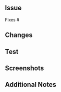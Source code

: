 ## Issue
<!-- 此 PR 解決哪個 issue，填寫 issue 編號，此 PR merge 時就會自動 close 該 issue --> 
Fixes #

## Changes
<!-- 條列此 PR 做了哪些更動 --> 

## Test
<!-- 該如何測試此次修改（手動 or 自動測試） --> 

## Screenshots
<!-- 相關截圖 --> 

## Additional Notes
<!-- 額外說明 --> 
